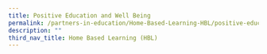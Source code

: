 ```yaml
---
title: Positive Education and Well Being
permalink: /partners-in-education/Home-Based-Learning-HBL/positive-education-well-being/
description: ""
third_nav_title: Home Based Learning (HBL)
---
```

